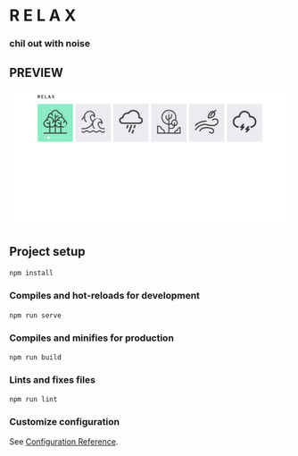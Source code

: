 # R E L A X 

### chil out with noise 

## PREVIEW 


![alt text](https://github.com/black/Relax/blob/master/preview.png)






## Project setup
```
npm install
```

### Compiles and hot-reloads for development
```
npm run serve
```

### Compiles and minifies for production
```
npm run build
```

### Lints and fixes files
```
npm run lint
```

### Customize configuration
See [Configuration Reference](https://cli.vuejs.org/config/).
